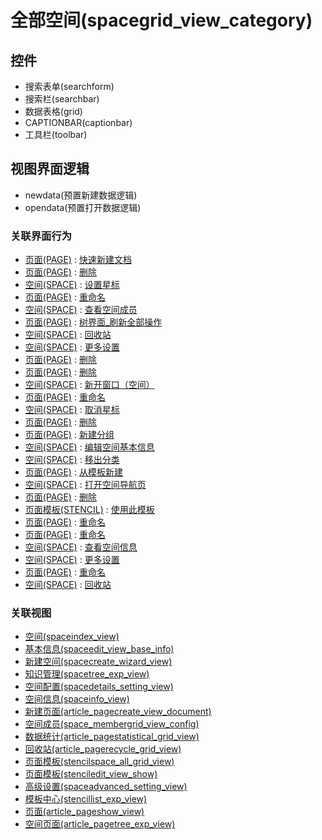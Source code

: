 # 全部空间(spacegrid_view_category)  <!-- {docsify-ignore-all} -->




<el-skeleton style="width:60%">
	<template #template>
		<div style="padding-bottom: 5px;">
			<div style="height:40px;display: flex;align-items: center;justify-content: space-between;">
				<el-tooltip content="页面标题">
					<el-skeleton-item variant="text" style="height:40px;"></el-skeleton-item>
				</el-tooltip>
				<el-tooltip content="搜索栏">
				    <el-skeleton-item variant="text" style="margin-left: 10px;height:40px;width:300px;"></el-skeleton-item>
				</el-tooltip>
				<el-skeleton style="width:250px;">
					<template #template>
						<el-tooltip content="工具栏">
							<div style="display: flex;align-items: center;justify-content:end">
								<el-skeleton-item variant="text" style="margin-left: 10px;height:40px;width:80px"></el-skeleton-item>
								<el-skeleton-item variant="text" style="margin-left: 10px;height:40px;width:80px"></el-skeleton-item>
								<el-skeleton-item variant="text" style="margin-left: 10px;height:40px;width:80px"></el-skeleton-item>
							</div>
						</el-tooltip>
					</template>
				</el-skeleton>
			</div>
		</div>
		<el-tooltip content="数据表格">
			<el-skeleton-item variant="p" style="height:300px"></el-skeleton-item>
		</el-tooltip>
	</template>
</el-skeleton>


## 控件
  * 搜索表单(searchform)
  * 搜索栏(searchbar)
  * 数据表格(grid)
  * CAPTIONBAR(captionbar)
  * 工具栏(toolbar)

## 视图界面逻辑
  * newdata(预置新建数据逻辑)
  * opendata(预置打开数据逻辑)


### 关联界面行为
  * [页面(PAGE)](module/Wiki/Article_page) : [快速新建文档](module/Wiki/Article_page#界面行为)
  * [页面(PAGE)](module/Wiki/Article_page) : [删除](module/Wiki/Article_page#界面行为)
  * [空间(SPACE)](module/Wiki/Space) : [设置星标](module/Wiki/Space#界面行为)
  * [页面(PAGE)](module/Wiki/Article_page) : [重命名](module/Wiki/Article_page#界面行为)
  * [空间(SPACE)](module/Wiki/Space) : [查看空间成员](module/Wiki/Space#界面行为)
  * [页面(PAGE)](module/Wiki/Article_page) : [树界面_刷新全部操作](module/Wiki/Article_page#界面行为)
  * [空间(SPACE)](module/Wiki/Space) : [回收站](module/Wiki/Space#界面行为)
  * [空间(SPACE)](module/Wiki/Space) : [更多设置](module/Wiki/Space#界面行为)
  * [页面(PAGE)](module/Wiki/Article_page) : [删除](module/Wiki/Article_page#界面行为)
  * [页面(PAGE)](module/Wiki/Article_page) : [删除](module/Wiki/Article_page#界面行为)
  * [空间(SPACE)](module/Wiki/Space) : [新开窗口（空间）](module/Wiki/Space#界面行为)
  * [页面(PAGE)](module/Wiki/Article_page) : [重命名](module/Wiki/Article_page#界面行为)
  * [空间(SPACE)](module/Wiki/Space) : [取消星标](module/Wiki/Space#界面行为)
  * [页面(PAGE)](module/Wiki/Article_page) : [删除](module/Wiki/Article_page#界面行为)
  * [页面(PAGE)](module/Wiki/Article_page) : [新建分组](module/Wiki/Article_page#界面行为)
  * [空间(SPACE)](module/Wiki/Space) : [编辑空间基本信息](module/Wiki/Space#界面行为)
  * [空间(SPACE)](module/Wiki/Space) : [移出分类](module/Wiki/Space#界面行为)
  * [页面(PAGE)](module/Wiki/Article_page) : [从模板新建](module/Wiki/Article_page#界面行为)
  * [空间(SPACE)](module/Wiki/Space) : [打开空间导航页](module/Wiki/Space#界面行为)
  * [页面(PAGE)](module/Wiki/Article_page) : [删除](module/Wiki/Article_page#界面行为)
  * [页面模板(STENCIL)](module/Wiki/Stencil) : [使用此模板](module/Wiki/Stencil#界面行为)
  * [页面(PAGE)](module/Wiki/Article_page) : [重命名](module/Wiki/Article_page#界面行为)
  * [页面(PAGE)](module/Wiki/Article_page) : [重命名](module/Wiki/Article_page#界面行为)
  * [空间(SPACE)](module/Wiki/Space) : [查看空间信息](module/Wiki/Space#界面行为)
  * [空间(SPACE)](module/Wiki/Space) : [更多设置](module/Wiki/Space#界面行为)
  * [页面(PAGE)](module/Wiki/Article_page) : [重命名](module/Wiki/Article_page#界面行为)
  * [空间(SPACE)](module/Wiki/Space) : [回收站](module/Wiki/Space#界面行为)

### 关联视图
  * [空间(spaceindex_view)](app/view/spaceindex_view)
  * [基本信息(spaceedit_view_base_info)](app/view/spaceedit_view_base_info)
  * [新建空间(spacecreate_wizard_view)](app/view/spacecreate_wizard_view)
  * [知识管理(spacetree_exp_view)](app/view/spacetree_exp_view)
  * [空间配置(spacedetails_setting_view)](app/view/spacedetails_setting_view)
  * [空间信息(spaceinfo_view)](app/view/spaceinfo_view)
  * [新建页面(article_pagecreate_view_document)](app/view/article_pagecreate_view_document)
  * [空间成员(space_membergrid_view_config)](app/view/space_membergrid_view_config)
  * [数据统计(article_pagestatistical_grid_view)](app/view/article_pagestatistical_grid_view)
  * [回收站(article_pagerecycle_grid_view)](app/view/article_pagerecycle_grid_view)
  * [页面模板(stencilspace_all_grid_view)](app/view/stencilspace_all_grid_view)
  * [页面模板(stenciledit_view_show)](app/view/stenciledit_view_show)
  * [高级设置(spaceadvanced_setting_view)](app/view/spaceadvanced_setting_view)
  * [模板中心(stencillist_exp_view)](app/view/stencillist_exp_view)
  * [页面(article_pageshow_view)](app/view/article_pageshow_view)
  * [空间页面(article_pagetree_exp_view)](app/view/article_pagetree_exp_view)

<script>
 const { createApp } = Vue
  createApp({
    data() {
      return {
        message: '!'
      }
    }
  }).use(ElementPlus).mount('#app')
</script>
